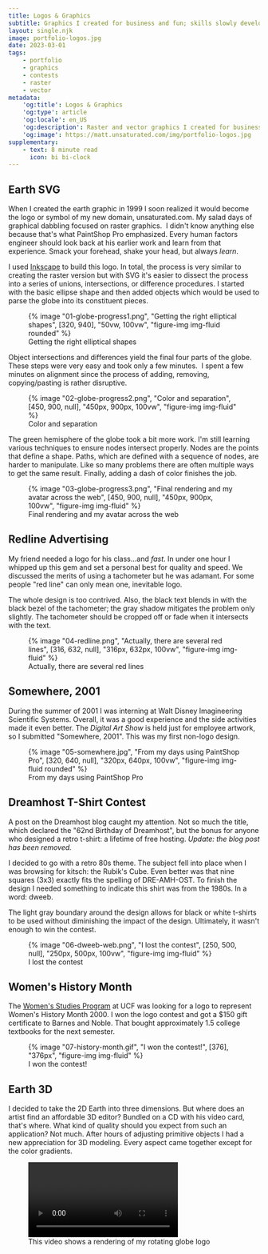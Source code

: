 ```yaml
---
title: Logos & Graphics
subtitle: Graphics I created for business and fun; skills slowly developed over years which I would use to build a game.
layout: single.njk
image: portfolio-logos.jpg
date: 2023-03-01
tags:
    - portfolio
    - graphics
    - contests
    - raster
    - vector 
metadata:
    'og:title': Logos & Graphics
    'og:type': article
    'og:locale': en_US
    'og:description': Raster and vector graphics I created for business and for fun.
    'og:image': https://matt.unsaturated.com/img/portfolio-logos.jpg
supplementary:
    - text: 8 minute read
      icon: bi bi-clock
---
```


## Earth SVG

When I created the earth graphic in 1999 I soon realized it would become the logo or symbol of my new domain, unsaturated.com. My salad days of graphical dabbling focused on raster graphics.  I didn't know anything else because that's what PaintShop Pro emphasized. Every human factors engineer should look back at his earlier work and learn from that experience. Smack your forehead, shake your head, but always _learn_. 

I used [Inkscape](http://www.inkscape.org/) to build this logo. In total, the process is very similar to creating the raster version but with SVG it's easier to dissect the process into a series of unions, intersections, or difference procedures. I started with the basic ellipse shape and then added objects which would be used to parse the globe into its constituent pieces. 

<div class="container">
    <div class="d-flex justify-content-center">
        <figure class="figure">
            {% image "01-globe-progress1.png",
            "Getting the right elliptical shapes",
            [320, 940],
            "50vw, 100vw",
            "figure-img img-fluid rounded"
            %}
            <figcaption class="figure-caption text-center">Getting the right elliptical shapes</figcaption>
        </figure>
    </div>
</div>

Object intersections and differences yield the final four parts of the globe.  These steps were very easy and took only a few minutes.  I spent a few minutes on alignment since the process of adding, removing, copying/pasting is rather disruptive. 

<div class="container">
    <div class="d-flex justify-content-center">
        <figure class="figure">
            {% image "02-globe-progress2.png",
            "Color and separation",
            [450, 900, null],
            "450px, 900px, 100vw",
            "figure-img img-fluid"
            %}
            <figcaption class="figure-caption text-center">Color and separation</figcaption>
        </figure>
    </div>
</div>

The green hemisphere of the globe took a bit more work. I'm still learning various techniques to ensure nodes intersect properly. Nodes are the points that define a shape. Paths, which are defined with a sequence of nodes, are harder to manipulate. Like so many problems there are often multiple ways to get the same result. Finally, adding a dash of color finishes the job. 

<div class="container">
    <div class="d-flex justify-content-center">
        <figure class="figure">
            {% image "03-globe-progress3.png",
            "Final rendering and my avatar across the web",
            [450, 900, null],
            "450px, 900px, 100vw",
            "figure-img img-fluid"
            %}
            <figcaption class="figure-caption text-center">Final rendering and my avatar across the web</figcaption>
        </figure>
    </div>
</div>

## Redline Advertising

My friend needed a logo for his class...and *fast*. In under one hour I whipped up this gem and set a personal best for quality and speed. We discussed the merits of using a tachometer but he was adamant. For some people "red line" can only mean one, inevitable logo. 

The whole design is too contrived. Also, the black text blends in with the black bezel of the tachometer; the gray shadow mitigates the problem only slightly. The tachometer should be cropped off or fade when it intersects with the text.

<div class="container">
    <div class="d-flex justify-content-center">
        <figure class="figure">
             {% image "04-redline.png",
            "Actually, there are several red lines",
            [316, 632, null],
            "316px, 632px, 100vw",
            "figure-img img-fluid"
            %}
            <figcaption class="figure-caption text-center">Actually, there are several red lines</figcaption>
        </figure>
    </div>
</div>

## Somewhere, 2001

During the summer of 2001 I was interning at Walt Disney Imagineering Scientific Systems. Overall, it was a good experience and the side activities made it even better. The _Digital Art Show_ is held just for employee artwork, so I submitted "Somewhere, 2001". This was my first non-logo design. 

<div class="container">
    <div class="d-flex justify-content-center">
        <figure class="figure">
             {% image "05-somewhere.jpg",
            "From my days using PaintShop Pro",
            [320, 640, null],
            "320px, 640px, 100vw",
            "figure-img img-fluid rounded"
            %}
            <figcaption class="figure-caption text-center">From my days using PaintShop Pro</figcaption>
        </figure>
    </div>
</div>

## Dreamhost T-Shirt Contest

A post on the Dreamhost blog caught my attention. Not so much the title, which declared the "62nd Birthday of Dreamhost", but the bonus for anyone who designed a retro t-shirt: a lifetime of free hosting. _Update: the blog post has been removed._

I decided to go with a retro 80s theme. The subject fell into place when I was browsing for kitsch: the Rubik's Cube. Even better was that nine squares (3x3) exactly fits the spelling of DRE-AMH-OST. To finish the design I needed something to indicate this shirt was from the 1980s. In a word: dweeb.

The light gray boundary around the design allows for black or white t-shirts to be used without diminishing the impact of the design. Ultimately, it wasn't enough to win the contest.

<div class="container">
    <div class="d-flex justify-content-center">
        <figure class="figure">
             {% image "06-dweeb-web.png",
            "I lost the contest",
            [250, 500, null],
            "250px, 500px, 100vw",
            "figure-img img-fluid"
            %}
            <figcaption class="figure-caption text-center">I lost the contest</figcaption>
        </figure>
    </div>
</div>

## Women's History Month

The [Women's Studies Program](http://wgst.cah.ucf.edu/) at UCF was looking for a logo to represent Women's History Month 2000. I won the logo contest and got a $150 gift certificate to Barnes and Noble. That bought approximately 1.5 college textbooks for the next semester. 

<div class="container">
    <div class="d-flex justify-content-center">
        <figure class="figure">
             {% image "07-history-month.gif",
            "I won the contest!",
            [376],
            "376px",
            "figure-img img-fluid"
            %}
            <figcaption class="figure-caption text-center">I won the contest!</figcaption>
        </figure>
    </div>
</div>

## Earth 3D

I decided to take the 2D Earth into three dimensions. But where does an artist find an affordable 3D editor? Bundled on a CD with his video card, that's where. What kind of quality should you expect from such an application? Not much. After hours of adjusting primitive objects I had a new appreciation for 3D modeling. Every aspect came together except for the color gradients.

<div class="d-flex justify-content-center">
    <figure>
        <video controls class="ratio ratio-16x9 p-3">
        <source src="earth-3d.mp4" 
            type="video/mp4" 
            alt="Recording of my rotating globe logo"
            />
        </video>
        <figcaption class="figure-caption text-center">This video shows a rendering of my rotating globe logo</figcaption>
    </figure>
</div>
